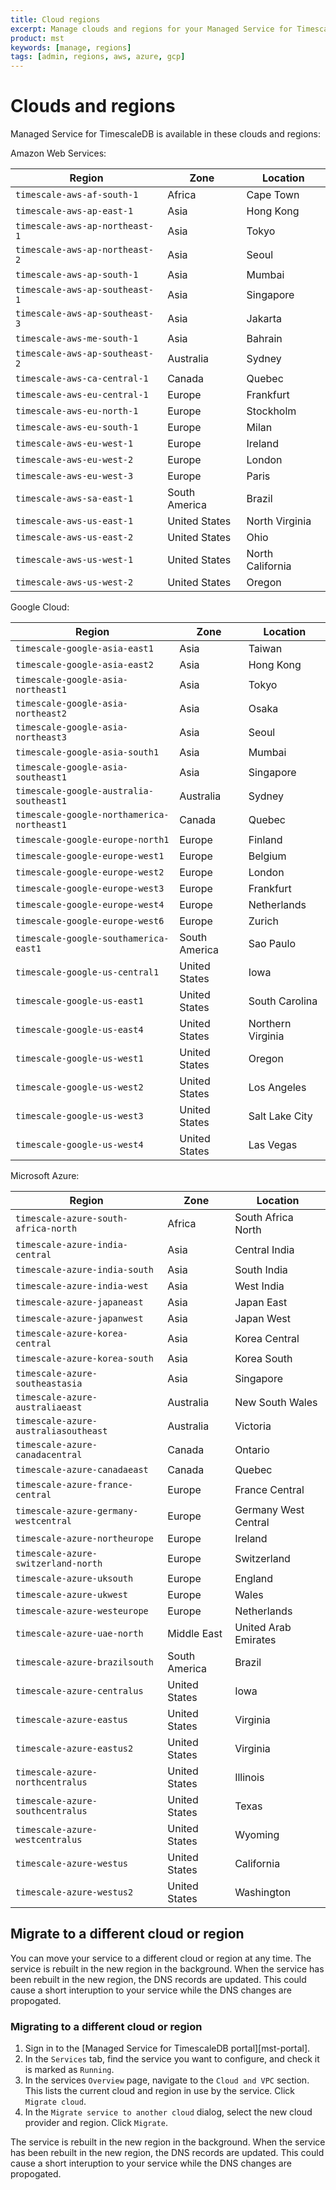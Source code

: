 ```yaml
---
title: Cloud regions
excerpt: Manage clouds and regions for your Managed Service for TimescaleDB project
product: mst
keywords: [manage, regions]
tags: [admin, regions, aws, azure, gcp]
---
```


# Clouds and regions

Managed Service for TimescaleDB is available in these clouds and regions:

Amazon Web Services:

|Region|Zone|Location|
|-|-|-|
|`timescale-aws-af-south-1`|Africa|Cape Town|
|`timescale-aws-ap-east-1`|Asia|Hong Kong|
|`timescale-aws-ap-northeast-1`|Asia|Tokyo|
|`timescale-aws-ap-northeast-2`|Asia|Seoul|
|`timescale-aws-ap-south-1`|Asia|Mumbai|
|`timescale-aws-ap-southeast-1`|Asia|Singapore|
|`timescale-aws-ap-southeast-3`|Asia|Jakarta|
|`timescale-aws-me-south-1`|Asia|Bahrain|
|`timescale-aws-ap-southeast-2`|Australia|Sydney|
|`timescale-aws-ca-central-1`|Canada|Quebec|
|`timescale-aws-eu-central-1`|Europe|Frankfurt|
|`timescale-aws-eu-north-1`|Europe|Stockholm|
|`timescale-aws-eu-south-1`|Europe|Milan|
|`timescale-aws-eu-west-1`|Europe|Ireland|
|`timescale-aws-eu-west-2`|Europe|London|
|`timescale-aws-eu-west-3`|Europe|Paris|
|`timescale-aws-sa-east-1`|South America|Brazil|
|`timescale-aws-us-east-1`|United States|North Virginia|
|`timescale-aws-us-east-2`|United States|Ohio|
|`timescale-aws-us-west-1`|United States|North California|
|`timescale-aws-us-west-2`|United States|Oregon|

Google Cloud:

|Region|Zone|Location|
|-|-|-|
|`timescale-google-asia-east1`|Asia|Taiwan|
|`timescale-google-asia-east2`|Asia|Hong Kong|
|`timescale-google-asia-northeast1`|Asia|Tokyo|
|`timescale-google-asia-northeast2`|Asia|Osaka|
|`timescale-google-asia-northeast3`|Asia|Seoul|
|`timescale-google-asia-south1`|Asia|Mumbai|
|`timescale-google-asia-southeast1`|Asia|Singapore|
|`timescale-google-australia-southeast1`|Australia|Sydney|
|`timescale-google-northamerica-northeast1`|Canada|Quebec|
|`timescale-google-europe-north1`|Europe|Finland|
|`timescale-google-europe-west1`|Europe|Belgium|
|`timescale-google-europe-west2`|Europe|London|
|`timescale-google-europe-west3`|Europe|Frankfurt|
|`timescale-google-europe-west4`|Europe|Netherlands|
|`timescale-google-europe-west6`|Europe|Zurich|
|`timescale-google-southamerica-east1`|South America|Sao Paulo|
|`timescale-google-us-central1`|United States|Iowa|
|`timescale-google-us-east1`|United States|South Carolina|
|`timescale-google-us-east4`|United States|Northern Virginia|
|`timescale-google-us-west1`|United States|Oregon|
|`timescale-google-us-west2`|United States|Los Angeles|
|`timescale-google-us-west3`|United States|Salt Lake City|
|`timescale-google-us-west4`|United States|Las Vegas|

Microsoft Azure:

|Region|Zone|Location|
|-|-|-|
|`timescale-azure-south-africa-north`|Africa|South Africa North|
|`timescale-azure-india-central`|Asia|Central India|
|`timescale-azure-india-south`|Asia|South India|
|`timescale-azure-india-west`|Asia|West India|
|`timescale-azure-japaneast`|Asia|Japan East|
|`timescale-azure-japanwest`|Asia|Japan West|
|`timescale-azure-korea-central`|Asia|Korea Central|
|`timescale-azure-korea-south`|Asia|Korea South|
|`timescale-azure-southeastasia`|Asia|Singapore|
|`timescale-azure-australiaeast`|Australia|New South Wales|
|`timescale-azure-australiasoutheast`|Australia|Victoria|
|`timescale-azure-canadacentral`|Canada|Ontario|
|`timescale-azure-canadaeast`|Canada|Quebec|
|`timescale-azure-france-central`|Europe|France Central|
|`timescale-azure-germany-westcentral`|Europe|Germany West Central|
|`timescale-azure-northeurope`|Europe|Ireland|
|`timescale-azure-switzerland-north`|Europe|Switzerland|
|`timescale-azure-uksouth`|Europe|England|
|`timescale-azure-ukwest`|Europe|Wales|
|`timescale-azure-westeurope`|Europe|Netherlands|
|`timescale-azure-uae-north`|Middle East|United Arab Emirates|
|`timescale-azure-brazilsouth`|South America|Brazil|
|`timescale-azure-centralus`|United States|Iowa|
|`timescale-azure-eastus`|United States|Virginia|
|`timescale-azure-eastus2`|United States|Virginia|
|`timescale-azure-northcentralus`|United States|Illinois|
|`timescale-azure-southcentralus`|United States|Texas|
|`timescale-azure-westcentralus`|United States|Wyoming|
|`timescale-azure-westus`|United States|California|
|`timescale-azure-westus2`|United States|Washington|

## Migrate to a different cloud or region

You can move your service to a different cloud or region at any time. The
service is rebuilt in the new region in the background. When the service has
been rebuilt in the new region, the DNS records are updated. This could cause a
short interuption to your service while the DNS changes are propogated.

<procedure>

### Migrating to a different cloud or region

1.  Sign in to the [Managed Service for TimescaleDB portal][mst-portal].
1.  In the `Services` tab, find the service you want to configure, and check
    it is marked as `Running`.
1.  In the services `Overview` page, navigate to the `Cloud and VPC` section.
    This lists the current cloud and region in use by the service. Click
    `Migrate cloud`.
1.  In the `Migrate service to another cloud` dialog, select the new cloud
    provider and region. Click `Migrate`.

<highlight type="important">
The service is rebuilt in the new region in the background. When the service has
been rebuilt in the new region, the DNS records are updated. This could cause a
short interuption to your service while the DNS changes are propogated.
</highlight>

</procedure>
